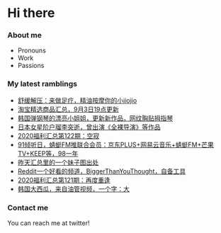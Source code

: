 # Hi there 

### About me
- Pronouns
- Work
- Passions 

### My latest ramblings
<!-- BLOGPOSTS:START -->
- [舒缓解压：来做足疗，精油按摩你的小jiojio](https://fuliba2020.net/jiojio.html)
- [淘宝精选商品汇总，9月3日19点更新](https://fuliba2020.net/99.html)
- [韩国弹钢琴的漂亮小姐姐，更新新作品，网纹胸贴拇指琴](https://fuliba2020.net/leezy.html)
- [日本女星阶户瑠李突逝，曾出演《全裸导演》等作品](https://fuliba2020.net/ruriponta.html)
- [2020福利汇总第122期：空寂](https://fuliba2020.net/2020122.html)
- [91倾听日，蜻蜓FM推联合会员：京东PLUS+网易云音乐+蜻蜓FM+芒果TV+KEEP等，98一年](https://fuliba2020.net/qingting.html)
- [昨天汇总里的一个妹子图出处](https://fuliba2020.net/jeonjisu92.html)
- [Reddit一个好看的频道，BiggerThanYouThought，自备工具](https://fuliba2020.net/biggerthanyouthought.html)
- [2020福利汇总第121期：再度重逢](https://fuliba2020.net/2020121.html)
- [韩国大西瓜，来自油管视频，一个字：大](https://fuliba2020.net/velvet-tube.html)
<!-- BLOGPOSTS:END -->

### Contact me
You can reach me at twitter!
